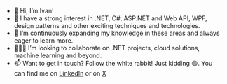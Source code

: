 - 👋 Hi, I’m Ivan!
- 👀 I have a strong interest in .NET, C#, ASP.NET and Web API, WPF, design patterns and other exciting techniques and technologies.
- 🌱 I’m continuously expanding my knowledge in these areas and always eager to learn more.
- 👨🏻‍💻 I’m looking to collaborate on .NET projects, cloud solutions, machine learning and beyond.
- 📫 Want to get in touch? Follow the white rabbit! Just kidding 😄. You can find me on [LinkedIn](https://www.linkedin.com/in/ivanzanolla/) or on [X](https://x.com/izanolla)

<!---
ivanzanolla/ivanzanolla is a ✨ special ✨ repository because its `README.md` (this file) appears on your GitHub profile.
You can click the Preview link to take a look at your changes.
--->
